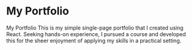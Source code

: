 # My Portfolio

My Portfolio
This is my simple single-page portfolio that I created using React. Seeking hands-on experience, I pursued a course and developed this for the sheer enjoyment of applying my skills in a practical setting.
